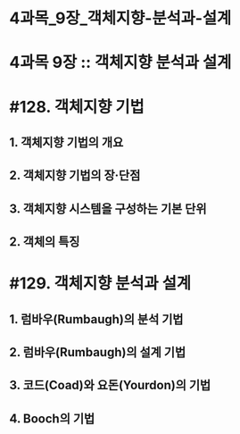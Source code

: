 # 4과목_9장_객체지향-분석과-설계

# 4과목 9장 :: 객체지향 분석과 설계

# #128. 객체지향 기법

## 1. 객체지향 기법의 개요

## 2. 객체지향 기법의 장·단점

## 3. 객체지향 시스템을 구성하는 기본 단위

## 2. 객체의 특징

# #129. 객체지향 분석과 설계

## 1. 럼바우(Rumbaugh)의 분석 기법

## 2. 럼바우(Rumbaugh)의 설계 기법

## 3. 코드(Coad)와 요돈(Yourdon)의 기법

## 4. Booch의 기법